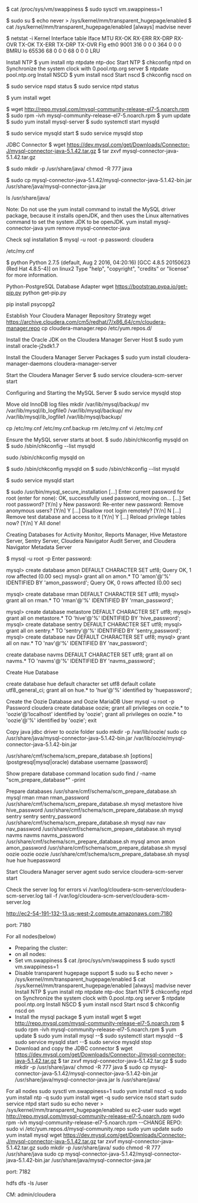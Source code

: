 
$ cat /proc/sys/vm/swappiness
$ sudo sysctl vm.swappiness=1


$ sudo su
$ echo never > /sys/kernel/mm/transparent_hugepage/enabled
$ cat /sys/kernel/mm/transparent_hugepage/enabled
[always] madvise never


$ netstat -i
Kernel Interface table
Iface      MTU    RX-OK RX-ERR RX-DRP RX-OVR    TX-OK TX-ERR TX-DRP TX-OVR Flg
eth0      9001      316      0      0 0           364      0      0      0 BMRU
lo       65536       68      0      0 0            68      0      0      0 LRU


Install NTP
$ yum install ntp ntpdate ntp-doc
Start NTP
$ chkconfig ntpd on
Synchronize the system clock with 0.pool.ntp.org server
$ ntpdate pool.ntp.org
Install NSCD
$ yum install nscd
Start nscd
$ chkconfig nscd on

$ sudo service nspd status
$ sudo service ntpd status


$ yum install wget

$ wget http://repo.mysql.com/mysql-community-release-el7-5.noarch.rpm
$ sudo rpm -ivh mysql-community-release-el7-5.noarch.rpm
$ yum update
$ sudo yum install mysql-server
$ sudo systemctl start mysqld

$ sudo service mysqld start
$ sudo service mysqld stop

JDBC Connector
$ wget https://dev.mysql.com/get/Downloads/Connector-J/mysql-connector-java-5.1.42.tar.gz
$ tar zxvf mysql-connector-java-5.1.42.tar.gz

$ sudo mkdir -p /usr/share/java/
chmod -R 777 java

$ sudo cp mysql-connector-java-5.1.42/mysql-connector-java-5.1.42-bin.jar /usr/share/java/mysql-connector-java.jar

ls /usr/share/java/


Note: Do not use the yum install command to install the MySQL driver package, because it installs openJDK, and then uses the Linux alternatives command to set the system JDK to be openJDK.
yum install mysql-connector-java
yum remove mysql-connector-java

Check sql installation
$ mysql -u root -p
password: cloudera

/etc/my.cnf


$ python
Python 2.7.5 (default, Aug  2 2016, 04:20:16)
[GCC 4.8.5 20150623 (Red Hat 4.8.5-4)] on linux2
Type "help", "copyright", "credits" or "license" for more information.


Python-PostgreSQL Database Adapter
wget https://bootstrap.pypa.io/get-pip.py
python get-pip.py

pip install psycopg2


Establish Your Cloudera Manager Repository Strategy
wget https://archive.cloudera.com/cm5/redhat/7/x86_64/cm/cloudera-manager.repo
cp cloudera-manager.repo /etc/yum.repos.d/

Install the Oracle JDK on the Cloudera Manager Server Host
$ sudo yum install oracle-j2sdk1.7


Install the Cloudera Manager Server Packages
$ sudo yum install cloudera-manager-daemons cloudera-manager-server




Start the Cloudera Manager Server
$ sudo service cloudera-scm-server start



Configuring and Starting the MySQL Server
$ sudo service mysqld stop

Move old InnoDB log files 
mkdir /var/lib/mysql/backup/
mv /var/lib/mysql/ib_logfile0 /var/lib/mysql/backup/
mv /var/lib/mysql/ib_logfile1 /var/lib/mysql/backup/

cp /etc/my.cnf /etc/my.cnf.backup
rm /etc/my.cnf
vi /etc/my.cnf


Ensure the MySQL server starts at boot.	
$ sudo /sbin/chkconfig mysqld on
$ sudo /sbin/chkconfig --list mysqld

sudo /sbin/chkconfig mysqld on


	
$ sudo /sbin/chkconfig mysqld on
$ sudo /sbin/chkconfig --list mysqld


$ sudo service mysqld start


$ sudo /usr/bin/mysql_secure_installation
[...]
Enter current password for root (enter for none):
OK, successfully used password, moving on...
[...]
Set root password? [Y/n] y
New password:
Re-enter new password:
Remove anonymous users? [Y/n] Y
[...]
Disallow root login remotely? [Y/n] N
[...]
Remove test database and access to it [Y/n] Y
[...]
Reload privilege tables now? [Y/n] Y
All done!



Creating Databases for Activity Monitor, Reports Manager, Hive Metastore Server, Sentry Server, Cloudera Navigator Audit Server, and Cloudera Navigator Metadata Server

$ mysql -u root -p
Enter password:

mysql> create database amon DEFAULT CHARACTER SET utf8;
Query OK, 1 row affected (0.00 sec)
mysql> grant all on amon.* TO 'amon'@'%' IDENTIFIED BY 'amon_password';
Query OK, 0 rows affected (0.00 sec)

mysql> create database rman DEFAULT CHARACTER SET utf8;
mysql> grant all on rman.* TO 'rman'@'%' IDENTIFIED BY 'rman_password';

mysql> create database metastore DEFAULT CHARACTER SET utf8;
mysql> grant all on metastore.* TO 'hive'@'%' IDENTIFIED BY 'hive_password';
mysql> create database sentry DEFAULT CHARACTER SET utf8;
mysql> grant all on sentry.* TO 'sentry'@'%' IDENTIFIED BY 'sentry_password';
mysql> create database nav DEFAULT CHARACTER SET utf8;
mysql> grant all on nav.* TO 'nav'@'%' IDENTIFIED BY 'nav_password';

create database navms DEFAULT CHARACTER SET utf8;
grant all on navms.* TO 'navms'@'%' IDENTIFIED BY 'navms_password';


Create Hue Database

create database hue default character set utf8 default collate utf8_general_ci;
grant all on hue.* to 'hue'@'%' identified by 'huepassword';


Create the Oozie Database and Oozie MariaDB User
mysql -u root -p
Password cloudera
create database oozie;
grant all privileges on oozie.* to 'oozie'@'localhost' identified by 'oozie';
grant all privileges on oozie.* to 'oozie'@'%' identified by 'oozie';
exit

Copy java jdbc driver to oozie folder
sudo mkdir -p /var/lib/oozie/
sudo cp /usr/share/java/mysql-connector-java-5.1.42-bin.jar /var/lib/oozie/mysql-connector-java-5.1.42-bin.jar





/usr/share/cmf/schema/scm_prepare_database.sh [options] (postgresql|mysql|oracle) database username [password]


Show prepare database command location
sudo find / -name "scm_prepare_database*" -print

Prepare databases
/usr/share/cmf/schema/scm_prepare_database.sh mysql rman rman rman_password
/usr/share/cmf/schema/scm_prepare_database.sh mysql metastore hive hive_password
/usr/share/cmf/schema/scm_prepare_database.sh mysql sentry sentry sentry_password
/usr/share/cmf/schema/scm_prepare_database.sh mysql nav nav nav_password
/usr/share/cmf/schema/scm_prepare_database.sh mysql navms navms navms_password
/usr/share/cmf/schema/scm_prepare_database.sh mysql amon amon amon_password
/usr/share/cmf/schema/scm_prepare_database.sh mysql oozie oozie oozie
/usr/share/cmf/schema/scm_prepare_database.sh mysql hue hue huepassword




Start Cloudera Manager server agent
sudo service cloudera-scm-server start

Check the server log for errors
vi /var/log/cloudera-scm-server/cloudera-scm-server.log
tail -f /var/log/cloudera-scm-server/cloudera-scm-server.log


http://ec2-54-191-132-13.us-west-2.compute.amazonaws.com:7180

port: 7180

For all nodes(below)
* Preparing the cluster:
* on all nodes: 
* Set vm.swappiness
$ cat /proc/sys/vm/swappiness
$ sudo sysctl vm.swappiness=1
* Disable transparent hugepage support
$ sudo su
$ echo never > /sys/kernel/mm/transparent_hugepage/enabled
$ cat /sys/kernel/mm/transparent_hugepage/enabled
[always] madvise never
Install NTP
$ yum install ntp ntpdate ntp-doc
Start NTP
$ chkconfig ntpd on
Synchronize the system clock with 0.pool.ntp.org server
$ ntpdate pool.ntp.org
Install NSCD
$ yum install nscd
Start nscd
$ chkconfig nscd on
* Install the mysql package
$ yum install wget
$ wget http://repo.mysql.com/mysql-community-release-el7-5.noarch.rpm
$ sudo rpm -ivh mysql-community-release-el7-5.noarch.rpm
$ yum update
$ sudo yum install mysql
--$ sudo systemctl start mysqld
--$ sudo service mysqld start
--$ sudo service mysqld stop
* Download and copy the JDBC connector
$ wget https://dev.mysql.com/get/Downloads/Connector-J/mysql-connector-java-5.1.42.tar.gz
$ tar zxvf mysql-connector-java-5.1.42.tar.gz
$ sudo mkdir -p /usr/share/java/
chmod -R 777 java
$ sudo cp mysql-connector-java-5.1.42/mysql-connector-java-5.1.42-bin.jar /usr/share/java/mysql-connector-java.jar
ls /usr/share/java/	
	
For all nodes
sudo sysctl vm.swappiness=1
sudo yum install nscd -q
sudo yum install ntp -q
sudo yum install wget -q
sudo service nscd start
sudo service ntpd start
sudo su
echo never > /sys/kernel/mm/transparent_hugepage/enabled
su ec2-user
sudo wget http://repo.mysql.com/mysql-community-release-el7-5.noarch.rpm
sudo rpm -ivh mysql-community-release-el7-5.noarch.rpm
--CHANGE REPO: sudo vi /etc/yum.repos.d/mysql-community.repo
sudo yum update
sudo yum install mysql
wget https://dev.mysql.com/get/Downloads/Connector-J/mysql-connector-java-5.1.42.tar.gz
tar zxvf mysql-connector-java-5.1.42.tar.gz
sudo mkdir -p /usr/share/java/
sudo chmod -R 777 /usr/share/java
sudo cp mysql-connector-java-5.1.42/mysql-connector-java-5.1.42-bin.jar /usr/share/java/mysql-connector-java.jar

port: 7182



hdfs dfs -ls /user

CM: admin/cloudera



